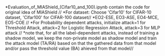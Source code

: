 *Evaluation_of_MIAShield_(Cifar10_and_100).ipynb contain the code for original idea of MIAShield //
*For dataset: Choose 'Cifar10' for CIFAR-10 dataset, 'Cifar100' for CIFAR-100 dataset//
*EO2-ESE, EO3-ASE, EO4-MCE, EO5-COE  //
*For Probability dependent attacks, initialize attack=1 for Threshold Attack, attack=2 for Logistic Regression Attack, attack=3 for MLP attack //
*note that, for all the label-dependent attacks, instead of training a shadow model, we keep the non-private model as shadow model and train the attack model (TA/RA) based on that the gathered data from that model and/or pass the threshold value (BA) ahieved from that model//

